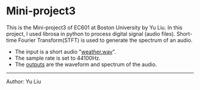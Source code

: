 # Mini-project3

  <p>This is the Mini-project3 of EC601 at Boston University by Yu Liu. In this project, I used librosa in python to process digital signal (audio files). Short-time Fourier Transform(STFT) is used to generate the spectrum of an audio.</p> 
<ul>
  <li>The input is a short audio "<a href="https://github.com/yuliu529/mini-project3/blob/master/weather.wav">weather.wav</a>".</li>
  <li>The sample rate is set to 44100Hz.</li>
  <li>The <a href="https://github.com/yuliu529/mini-project3/blob/master/Outputs.pdf">outputs</a> are the waveform and spectrum of the audio.</li>
</ul>
<hr>
<p>Author: Yu Liu</p>
  
